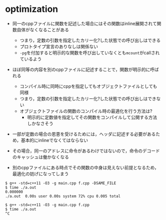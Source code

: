# optimization

* 同一のcppファイルに関数を記述した場合にはその関数はinline展開されて関数自体がなくなることがある
  * つまり，定数の引数を指定したカリー化?した状態での呼び出しはできる
  * プロトタイプ宣言のありなしは関係ない
  * `-pg`を付加すると明示的な関数を呼び出していなくとも`mcount`がcallされているよう
* ほぼ同等の内容を別のcppファイルに記述することで，関数が明示的に呼ばれる
  * コンパイル時に同時にcppを指定してもオブジェクトファイルとしても同様
  * つまり，定数の引数を指定したカリー化?した状態での呼び出しはできない
  * オブジェクトファイルの関数のコンパイル時の最適化を行う方法は?
    * 明示的に定数値を指定してその関数をコンパイルして公開する方法しかなさそう

* 一部が定数の場合の恩恵を受けるためには，ヘッダに記述する必要があるため，基本的にinlineでなくてはならない
* その場合，同一のアドレスに命令があるわけではないので，命令のデコードのキャッシュは働かなくなる
* 別のcppファイルにある時点でその関数の中身は見えない前提となるため，最適化の妨げになってしまう

```
$ g++ -std=c++11 -O3 -g main.cpp f.cpp -DSAME_FILE
$ time ./a.out
0.000000
./a.out  0.00s user 0.00s system 72% cpu 0.005 total

$ g++ -std=c++11 -O3 -g main.cpp f.cpp
$ time ./a.out
^C
```
